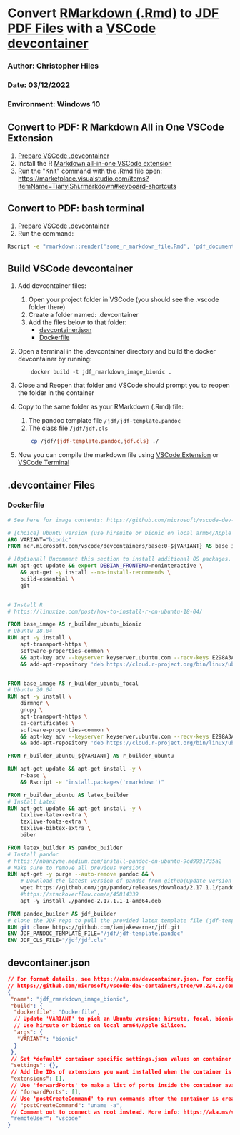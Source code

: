 # Convert [RMarkdown (.Rmd)](https://rmarkdown.rstudio.com/) to [JDF PDF Files](https://github.com/iamjakewarner/jdf.git) with a [VSCode devcontainer](https://code.visualstudio.com/docs/remote/containers)

### Author: Christopher Hiles

### Date: 03/12/2022

### Environment: Windows 10

## Convert to PDF: R Markdown All in One VSCode Extension

1. [Prepare VSCode .devcontainer](#build-vscode-devcontainer)
1. Install the R [Markdown all-in-one VSCode extension](https://marketplace.visualstudio.com/items?itemName=TianyiShi.rmarkdown)
2. Run the "Knit" command with the .Rmd file open: <https://marketplace.visualstudio.com/items?itemName=TianyiShi.rmarkdown#keyboard-shortcuts>

## Convert to PDF: bash terminal

1. [Prepare VSCode .devcontainer](#build-vscode-devcontainer)
1. Run the command:

```bash
Rscript -e "rmarkdown::render('some_r_markdown_file.Rmd', 'pdf_document')"
```

## Build VSCode devcontainer

1. Add devcontainer files:
    1. Open your project folder in VSCode (you should see the .vscode folder there)
    2. Create a folder named: .devcontainer
    3. Add the files below to that folder:
        - [devcontainer.json](#devcontainerjson)
        - [Dockerfile](#dockerfile)
1. Open a terminal in the .devcontainer directory and build the docker devcontainer by running:

    ```
        docker build -t jdf_rmarkdown_image_bionic .
    ```

2. Close and Reopen that folder and VSCode should prompt you to reopen the folder in the container
3. Copy to the same folder as your RMarkdown (.Rmd) file:
    1. The pandoc template file `/jdf/jdf-template.pandoc`
    1. The class file `/jdf/jdf.cls`

    ```Bash
        cp /jdf/{jdf-template.pandoc,jdf.cls} ./
    ```

1. Now you can compile the markdown file using [VSCode Extension](#convert-to-pdf-r-markdown-all-in-one-vscode-extension) or [VSCode Terminal](#convert-to-pdf-bash-terminal)

## .devcontainer Files

### Dockerfile

```Dockerfile
# See here for image contents: https://github.com/microsoft/vscode-dev-containers/tree/v0.224.2/containers/ubuntu/.devcontainer/base.Dockerfile

# [Choice] Ubuntu version (use hirsuite or bionic on local arm64/Apple Silicon): hirsute, focal, bionic
ARG VARIANT="bionic"
FROM mcr.microsoft.com/vscode/devcontainers/base:0-${VARIANT} AS base_image

# [Optional] Uncomment this section to install additional OS packages.
RUN apt-get update && export DEBIAN_FRONTEND=noninteractive \
    && apt-get -y install --no-install-recommends \
    build-essential \
    git


# Install R
# https://linuxize.com/post/how-to-install-r-on-ubuntu-18-04/

FROM base_image AS r_builder_ubuntu_bionic
# Ubuntu 18.04
RUN apt -y install \
    apt-transport-https \
    software-properties-common \
    && apt-key adv --keyserver keyserver.ubuntu.com --recv-keys E298A3A825C0D65DFD57CBB651716619E084DAB9 \
    && add-apt-repository 'deb https://cloud.r-project.org/bin/linux/ubuntu bionic-cran35/'


FROM base_image AS r_builder_ubuntu_focal
# Ubuntu 20.04
RUN apt -y install \
    dirmngr \
    gnupg \
    apt-transport-https \
    ca-certificates \
    software-properties-common \
    && apt-key adv --keyserver keyserver.ubuntu.com --recv-keys E298A3A825C0D65DFD57CBB651716619E084DAB9 \
    && add-apt-repository 'deb https://cloud.r-project.org/bin/linux/ubuntu focal-cran40/'

FROM r_builder_ubuntu_${VARIANT} AS r_builder_ubuntu

RUN apt-get update && apt-get install -y \
    r-base \
    && Rscript -e "install.packages('rmarkdown')"

FROM r_builder_ubuntu AS latex_builder
# Install Latex
RUN apt-get update && apt-get install -y \
    texlive-latex-extra \
    texlive-fonts-extra \
    texlive-bibtex-extra \
    biber

FROM latex_builder AS pandoc_builder
# Install pandoc
# https://nbanzyme.medium.com/install-pandoc-on-ubuntu-9cd9991735a2
# Make sure to remove all previous versions
RUN apt-get -y purge --auto-remove pandoc && \
    # Download the latest version of pandoc from github(Update version as required)
    wget https://github.com/jgm/pandoc/releases/download/2.17.1.1/pandoc-2.17.1.1-1-amd64.deb && \
    #https://stackoverflow.com/a/45814339
    apt -y install ./pandoc-2.17.1.1-1-amd64.deb

FROM pandoc_builder AS jdf_builder
# clone the JDF repo to pull the provided latex template file (jdf-template.pandoc) and latex class file (jdf.cls) 
RUN git clone https://github.com/iamjakewarner/jdf.git
ENV JDF_PANDOC_TEMPLATE_FILE="/jdf/jdf-template.pandoc"
ENV JDF_CLS_FILE="/jdf/jdf.cls"
```

## devcontainer.json

```json
// For format details, see https://aka.ms/devcontainer.json. For config options, see the README at:
// https://github.com/microsoft/vscode-dev-containers/tree/v0.224.2/containers/ubuntu
{
 "name": "jdf_rmarkdown_image_bionic",
 "build": {
  "dockerfile": "Dockerfile",
  // Update 'VARIANT' to pick an Ubuntu version: hirsute, focal, bionic
  // Use hirsute or bionic on local arm64/Apple Silicon.
  "args": {
   "VARIANT": "bionic"
  }
 },
 // Set *default* container specific settings.json values on container create.
 "settings": {},
 // Add the IDs of extensions you want installed when the container is created.
 "extensions": [],
 // Use 'forwardPorts' to make a list of ports inside the container available locally.
 // "forwardPorts": [],
 // Use 'postCreateCommand' to run commands after the container is created.
 // "postCreateCommand": "uname -a",
 // Comment out to connect as root instead. More info: https://aka.ms/vscode-remote/containers/non-root.
 "remoteUser": "vscode"
}
```
